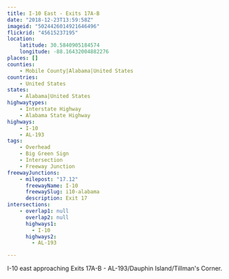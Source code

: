 ```yaml
---
title: I-10 East - Exits 17A-B
date: "2018-12-23T13:59:58Z"
imageid: "5024426014921646496"
flickrid: "45615237195"
location:
    latitude: 30.5840905184574
    longitude: -88.16432004882276
places: []
counties:
    - Mobile County|Alabama|United States
countries:
    - United States
states:
    - Alabama|United States
highwaytypes:
    - Interstate Highway
    - Alabama State Highway
highways:
    - I-10
    - AL-193
tags:
    - Overhead
    - Big Green Sign
    - Intersection
    - Freeway Junction
freewayJunctions:
    - milepost: "17.12"
      freewayName: I-10
      freewaySlug: i10-alabama
      description: Exit 17
intersections:
    - overlap1: null
      overlap2: null
      highways1:
        - I-10
      highways2:
        - AL-193

---
```

I-10 east approaching Exits 17A-B - AL-193/Dauphin Island/Tillman's Corner.